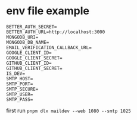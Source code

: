# env file example

```env
BETTER_AUTH_SECRET=
BETTER_AUTH_URL=http://localhost:3000
MONGODB_URI=
MONGODB_DB_NAME=
EMAIL_VERIFICATION_CALLBACK_URL=
GOOGLE_CLIENT_ID=
GOOGLE_CLIENT_SECRET=
GITHUB_CLIENT_ID=
GITHUB_CLIENT_SECRET=
IS_DEV=
SMTP_HOST=
SMTP_PORT=
SMTP_SECURE=
SMTP_USER=
SMTP_PASS=
```

first run
`pnpm dlx maildev --web 1080 --smtp 1025`
